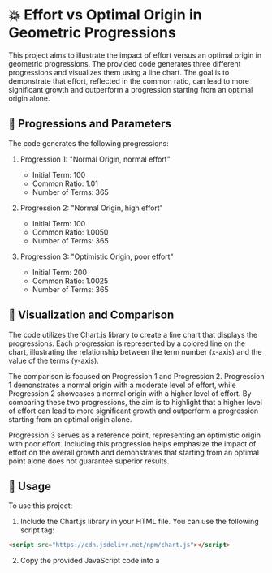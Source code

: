 # 💥 Effort vs Optimal Origin in Geometric Progressions

This project aims to illustrate the impact of effort versus an optimal origin in geometric progressions. The provided code generates three different progressions and visualizes them using a line chart. The goal is to demonstrate that effort, reflected in the common ratio, can lead to more significant growth and outperform a progression starting from an optimal origin alone.

## 🧠 Progressions and Parameters

The code generates the following progressions:

1. Progression 1: "Normal Origin, normal effort"
   - Initial Term: 100
   - Common Ratio: 1.01
   - Number of Terms: 365

2. Progression 2: "Normal Origin, high effort"
   - Initial Term: 100
   - Common Ratio: 1.0050
   - Number of Terms: 365

3. Progression 3: "Optimistic Origin, poor effort"
   - Initial Term: 200
   - Common Ratio: 1.0025
   - Number of Terms: 365

## 👀 Visualization and Comparison

The code utilizes the Chart.js library to create a line chart that displays the progressions. Each progression is represented by a colored line on the chart, illustrating the relationship between the term number (x-axis) and the value of the terms (y-axis).

The comparison is focused on Progression 1 and Progression 2. Progression 1 demonstrates a normal origin with a moderate level of effort, while Progression 2 showcases a normal origin with a higher level of effort. By comparing these two progressions, the aim is to highlight that a higher level of effort can lead to more significant growth and outperform a progression starting from an optimal origin alone.

Progression 3 serves as a reference point, representing an optimistic origin with poor effort. Including this progression helps emphasize the impact of effort on the overall growth and demonstrates that starting from an optimal point alone does not guarantee superior results.

## 🌱 Usage

To use this project:

1. Include the Chart.js library in your HTML file. You can use the following script tag:

```html
<script src="https://cdn.jsdelivr.net/npm/chart.js"></script>
```

2. Copy the provided JavaScript code into a <script> tag or an external JavaScript file.
3. Ensure that you have a canvas element in your HTML with the id "progressionChart".

```html
<canvas id="progressionChart"></canvas>
```

4. Adjust the progression parameters (initialTerm1, commonRatio1, numberOfTerms1, etc.) according to your requirements.
5. Run your HTML file in a browser or using a local development server to see the line chart visualization of the geometric progressions.
